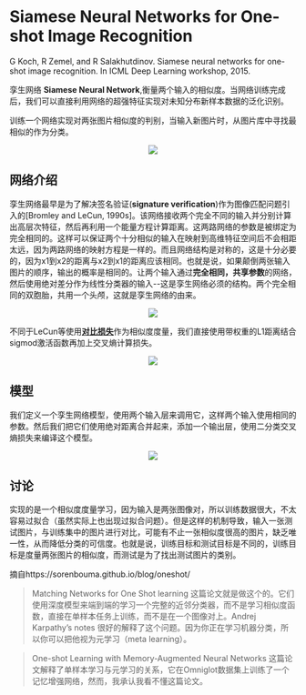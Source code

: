 # Siamese Neural Networks for One-shot Image Recognition
 G Koch, R Zemel, and R Salakhutdinov. Siamese neural networks for one-shot image recognition. In ICML Deep Learning workshop, 2015.
 
孪生网络 **Siamese Neural Network**,衡量两个输入的相似度。当网络训练完成后，我们可以直接利用网络的超强特征实现对未知分布新样本数据的泛化识别。

训练一个网络实现对两张图片相似度的判别，当输入新图片时，从图片库中寻找最相似的作为分类。

<div align="center">
<img src="https://i.loli.net/2018/04/20/5ad99d7b21d95.png"  />
</div>

## 网络介绍

孪生网络最早是为了解决签名验证(**signature verification**)作为图像匹配问题引入的[Bromley and LeCun, 1990s]。该网络接收两个完全不同的输入并分别计算出高层次特征，然后再利用一个能量方程计算距离。这两路网络的参数是被绑定为完全相同的。这样可以保证两个十分相似的输入在映射到高维特征空间后不会相距太远，因为两路网络的映射方程是一样的。而且网络结构是对称的，这是十分必要的，因为x1到x2的距离与x2到x1的距离应该相同。也就是说，如果颠倒两张输入图片的顺序，输出的概率是相同的。让两个输入通过**完全相同，共享参数**的网络，然后使用绝对差分作为线性分类器的输入--这是孪生网络必须的结构。两个完全相同的双胞胎，共用一个头颅，这就是孪生网络的由来。

<div align="center">
<img src="https://i.loli.net/2018/04/20/5ad99bd8e443b.png"  />
</div>

不同于LeCun等使用[**对比损失**](https://blog.csdn.net/autocyz/article/details/53149760)作为相似度度量，我们直接使用带权重的L1距离结合sigmod激活函数再加上交叉熵计算损失。

<div align="center">
<img src="https://i.loli.net/2018/04/20/5ad9a0cdf0e38.png"  />
</div>

## 模型

我们定义一个孪生网络模型，使用两个输入层来调用它，这样两个输入使用相同的参数。然后我们把它们使用绝对距离合并起来，添加一个输出层，使用二分类交叉熵损失来编译这个模型。

<div align="center">
<img src="https://i.loli.net/2018/04/22/5adca7a42db09.png"  />
</div>

## 讨论

实现的是一个相似度度量学习，因为输入是两张图像对，所以训练数据很大，不太容易过拟合（虽然实际上也出现过拟合问题）。但是这样的机制导致，输入一张测试图片，与训练集中的图片进行对比，可能有不止一张相似度很高的图片，缺乏唯一性，从而降低分类的可信度。也就是说，训练目标和测试目标是不同的，训练目标是度量两张图片的相似度，而测试是为了找出测试图片的类别。

摘自https://sorenbouma.github.io/blog/oneshot/

> Matching Networks for One Shot learning 这篇论文就是做这个的。它们使用深度模型来端到端的学习一个完整的近邻分类器，而不是学习相似度函数，直接在单样本任务上训练，而不是在一个图像对上。Andrej Karpathy’s notes 很好的解释了这个问题。因为你正在学习机器分类，所以你可以把他视为元学习（meta learning）。

> One-shot Learning with Memory-Augmented Neural Networks 这篇论文解释了单样本学习与元学习的关系，它在Omniglot数据集上训练了一个记忆增强网络，然而，我承认我看不懂这篇论文。
